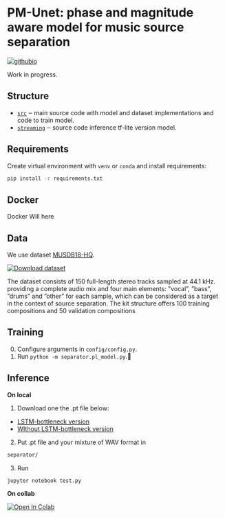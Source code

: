 # PM-Unet: phase and magnitude aware model for music source separation
 [![githubio](https://img.shields.io/badge/GitHub.io-Audio_Samples-blue?logo=Github&style=flat-square)](https://d-a-yakovlev.github.io/test/)

Work in progress.

## Structure
- [`src`](./separator) ‒ main source code with model and dataset implementations and code to train model.
- [`streaming`](./streaming/demo) ‒ source code inference tf-lite version model.

## Requirements
Create virtual environment with `venv` or `conda` and install requirements:
```bash
pip install -r requirements.txt
```
## Docker
Docker Will here
## Data
We use dataset [MUSDB18-HQ](https://sigsep.github.io/datasets/musdb.html#musdb18-hq-uncompressed-wav). 

[![Download dataset](https://img.shields.io/badge/Download%20dataset-65c73b)](https://zenodo.org/record/3338373/files/musdb18hq.zip?download=1)

The dataset consists of
150 full-length stereo tracks sampled at 44.1 kHz. providing a
complete audio mix and four main elements: ”vocal”, ”bass”,
”drums” and ”other” for each sample, which can be considered as a target in the context of source separation. The kit
structure offers 100 training compositions and 50 validation
compositions

## Training
0. Configure arguments in `config/config.py`.
1. Run `python -m separator.pl_model.py`.🙂

## Inference
**On local**
1. Download one the .pt file below:
 * [LSTM-bottleneck version](https://drive.google.com/file/d/18jT2TYffdRD1fL7wecAiM5nJPM_OKpNB/view?usp=drive_link)
 * [WIthout LSTM-bottleneck version](https://drive.google.com/file/d/1VO07OYbsnCuEJYRSuA8HhjlQnx6dbWX7/view?usp=drive_link)

2. Put .pt file and your mixture of WAV format in
```bash
separator/
```
3. Run
```bash
jupyter notebook test.py
```

**On collab**

[![Open In Colab](https://colab.research.google.com/assets/colab-badge.svg)]()